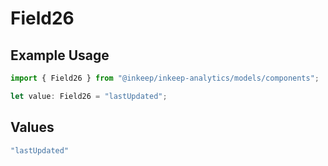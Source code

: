 # Field26

## Example Usage

```typescript
import { Field26 } from "@inkeep/inkeep-analytics/models/components";

let value: Field26 = "lastUpdated";
```

## Values

```typescript
"lastUpdated"
```